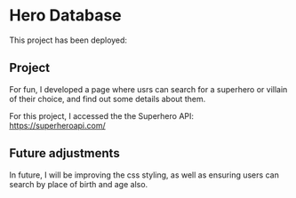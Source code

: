 # Hero Database

This project has been deployed:

## Project

For fun, I developed a page where usrs can search for a superhero or villain of their choice, and find out some details about them.

For this project, I accessed the the Superhero API: https://superheroapi.com/

## Future adjustments

In future, I will be improving the css styling, as well as ensuring users can search by place of birth and age also.
